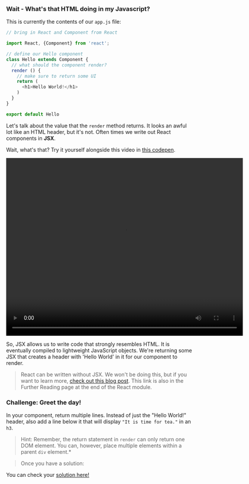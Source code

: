 
### Wait - What's that HTML doing in my Javascript?

This is currently the contents of our `app.js` file:

```js
// bring in React and Component from React

import React, {Component} from 'react';

// define our Hello component
class Hello extends Component {
  // what should the component render?
  render () {
    // make sure to return some UI
    return (
      <h1>Hello World!</h1>
    )
  }
}

export default Hello
```

Let's talk about the value that the `render` method returns. It looks an awful lot like an HTML header, but it's not. Often times we write out React components in **JSX**.

Wait, what's that? Try it yourself alongside this video in [this codepen](https://codepen.io/susir/pen/wJPoBw).

<video width="640" height="480" controls="controls" type="video/mp4">
<source src="https://embed-ssl.wistia.com/deliveries/bd819d206167f59a88640ae5ae1ed8e65abe1fcb.bin">
Your browser does not support the video tag.
</video>

So, JSX allows us to write code that strongly resembles HTML. It is eventually compiled to lightweight JavaScript objects. We're returning some JSX that creates a header with 'Hello World' in it for our component to render.

> React can be written without JSX. We won't be doing this, but if you want to learn more, [check out this blog post](http://jamesknelson.com/learn-raw-react-no-jsx-flux-es6-webpack/). This link is also in the Further Reading page at the end of the React module.

### Challenge: Greet the day!

In your component, return multiple lines. Instead of just the "Hello World!" header, also add a line below it that will display `"It is time for tea."` in an `h3`.

> Hint: Remember, the return statement in `render` can only return one DOM element. You can, however, place multiple elements within a parent `div` element.*


> Once you have a solution:

You can check your <a href="solution-jsx.html" target="_blank" >solution here!</a>
